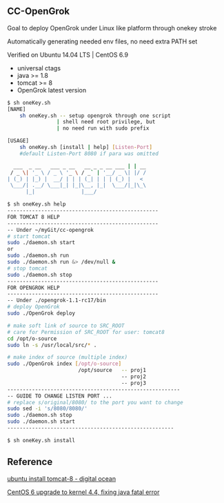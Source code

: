 ## CC-OpenGrok
Goal to deploy OpenGrok under Linux like platform through onekey stroke 

Automatically generating needed env files, no need extra PATH set

Verified on Ubuntu 14.04 LTS | CentOS 6.9

* universal ctags
* java   >= 1.8
* tomcat >= 8
* OpenGrok latest version

```bash
$ sh oneKey.sh 
[NAME]
    sh oneKey.sh -- setup opengrok through one script
                | shell need root privilege, but
                | no need run with sudo prefix

[USAGE]
    sh oneKey.sh [install | help] [Listen-Port]
    #default Listen-Port 8080 if para was omitted

  ___  _ __   ___ _ __   __ _ _ __ ___ | | __
 / _ \| '_ \ / _ \ '_ \ / _` | '__/ _ \| |/ /
| (_) | |_) |  __/ | | | (_| | | | (_) |   <
 \___/| .__/ \___|_| |_|\__, |_|  \___/|_|\_\
      |_|               |___/

```
```bash
$ sh oneKey.sh help
-------------------------------------------------
FOR TOMCAT 8 HELP
-------------------------------------------------
-- Under ~/myGit/cc-opengrok
# start tomcat
sudo ./daemon.sh start
or
sudo ./daemon.sh run
sudo ./daemon.sh run &> /dev/null &
# stop tomcat
sudo ./daemon.sh stop
-------------------------------------------------
FOR OPENGROK HELP
-------------------------------------------------
-- Under ./opengrok-1.1-rc17/bin
# deploy OpenGrok
sudo ./OpenGrok deploy

# make soft link of source to SRC_ROOT
# care for Permission of SRC_ROOT for user: tomcat8
cd /opt/o-source
sudo ln -s /usr/local/src/* .

# make index of source (multiple index)
sudo ./OpenGrok index [/opt/o-source]
                       /opt/source   -- proj1
                                     -- proj2
                                     -- proj3
--------------------------------------------------------
-- GUIDE TO CHANGE LISTEN PORT ...
# replace s/original/8080/ to the port you want to change
sudo sed -i 's/8080/8080/'
sudo ./daemon.sh stop
sudo ./daemon.sh start
------------------------------------------------------
```
```bash
$ sh oneKey.sh install
```

## Reference
[ubuntu install tomcat-8 - digital ocean](https://www.digitalocean.com/community/tutorials/how-to-install-apache-tomcat-8-on-ubuntu-14-04)

[CentOS 6 upgrade to kernel 4.4, fixing java fatal error](https://www.jianshu.com/p/25d8ecc75846)

